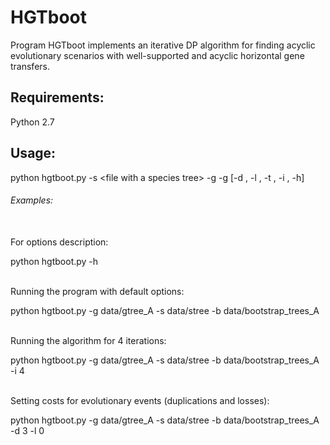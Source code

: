 # HGTboot
Program HGTboot implements an iterative DP algorithm for finding acyclic evolutionary scenarios with well-supported and acyclic horizontal gene transfers.
## Requirements:
Python 2.7

## Usage:
python hgtboot.py -s \<file with a species tree> -g <file with a gene tree> -g <file with bootstrap trees> [-d <int>, -l <int>, -t <int>, -i <int>, -h]
  
###### Examples:
<br/>
For options description:

python hgtboot.py -h 

<br/>
Running the program with default options:

python hgtboot.py -g data/gtree_A -s data/stree -b data/bootstrap_trees_A  

<br/>
Running the algorithm for 4 iterations:

python hgtboot.py -g data/gtree_A -s data/stree -b data/bootstrap_trees_A -i 4

<br/>
Setting costs for evolutionary events (duplications and losses):

python hgtboot.py -g data/gtree_A -s data/stree -b data/bootstrap_trees_A -d 3 -l 0

  
  
